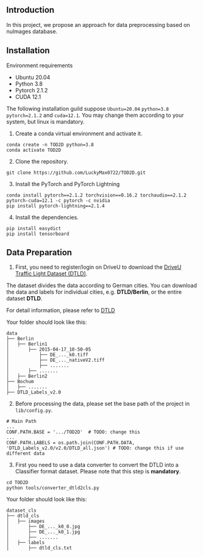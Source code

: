 
## Introduction
In this project, we propose an approach for data preprocessing based on nuImages database.

## Installation
Environment requirements

* Ubuntu 20.04
* Python 3.8
* Pytorch 2.1.2
* CUDA 12.1

The following installation guild suppose ``Ubuntu=20.04`` ``python=3.8`` ``pytorch=2.1.2`` and ``cuda=12.1``. You may change them according to your system, but linux is mandatory.

1. Create a conda virtual environment and activate it.
```
conda create -n TOD2D python=3.8
conda activate TOD2D
```

2. Clone the repository.
```
git clone https://github.com/LuckyMax0722/TOD2D.git
```

3. Install the PyTorch and PyTorch Lightning
```
conda install pytorch==2.1.2 torchvision==0.16.2 torchaudio==2.1.2 pytorch-cuda=12.1 -c pytorch -c nvidia
pip install pytorch-lightning==2.1.4
```

4. Install the dependencies.
```
pip install easydict
pip install tensorboard
```

## Data Preparation
1. First, you need to register/login on DriveU to download the [DriveU Traffic Light Dataset (DTLD)](https://www.uni-ulm.de/in/iui-drive-u/projekte/driveu-traffic-light-dataset/).

The dataset divides the data according to German cities. You can download the data and labels for individual cities, e.g. **DTLD/Berlin**, or the entire dataset **DTLD**.

For detail information, please refer to [DTLD](https://github.com/julimueller/dtld_parsing)

Your folder should look like this:
```
data
├── Berlin
│   ├── Berlin1
│       ├── 2015-04-17_10-50-05  
│           ├── DE_..._k0.tiff
│           ├── DE_..._nativeV2.tiff
│           ├── .......
│       ├── .......
│   ├── Berlin2
├── Bochum
│   ├── .......
├── DTLD_Labels_v2.0
```

2. Before processing the data, please set the base path of the project in ``lib/config.py``.
```angular2html
# Main Path
...
CONF.PATH.BASE = '.../TOD2D'  # TODO: change this
...
CONF.PATH.LABELS = os.path.join(CONF.PATH.DATA, 'DTLD_Labels_v2.0/v2.0/DTLD_all.json') # TODO: change this if use different data
```

3. First you need to use a data converter to convert the DTLD into a Classifier format dataset. Please note that this step is **mandatory**.
```angular2html
cd TOD2D
python tools/converter_dtld2cls.py
```
Your folder should look like this:
```
dataset_cls
├── dtld_cls
│   ├── images
│       ├── DE_..._k0_0.jpg     
│       ├── DE_..._k0_1.jpg    
│       ├── .......
│   ├── labels
│       ├── dtld_cls.txt     
```
